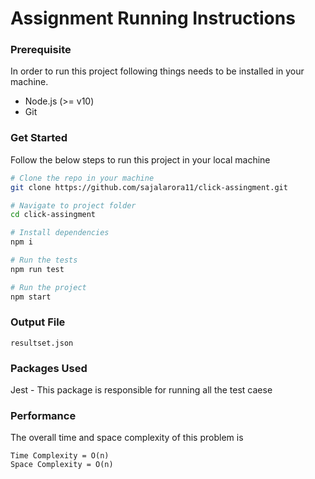# Assignment Running Instructions

### Prerequisite
In order to run this project following things needs to be installed in your machine.
- Node.js (>= v10)
- Git

### Get Started
Follow the below steps to run this project in your local machine
```bash
# Clone the repo in your machine
git clone https://github.com/sajalarora11/click-assingment.git

# Navigate to project folder
cd click-assingment

# Install dependencies
npm i

# Run the tests
npm run test

# Run the project
npm start
```

### Output File
```resultset.json```

### Packages Used
Jest - This package is responsible for running all the test caese

### Performance
The overall time and space complexity of this problem is
```
Time Complexity = O(n)
Space Complexity = O(n)
```

